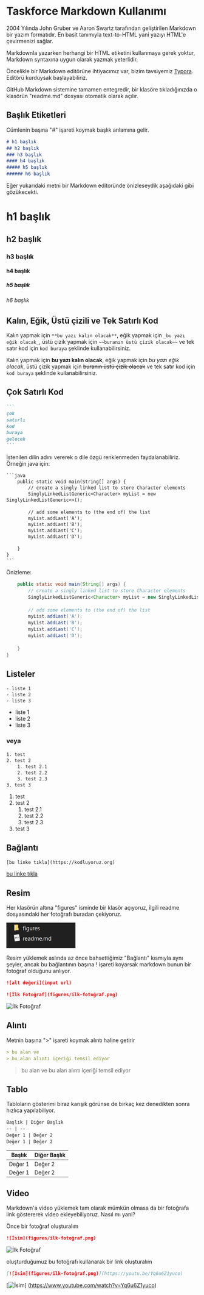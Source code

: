 # Taskforce Markdown Kullanımı

2004 Yılında John Gruber ve Aaron Swartz tarafından geliştirilen Markdown bir yazım formatıdır. En basit tanımıyla text-to-HTML yani yazıyı HTML'e çevirmenizi sağlar.

Markdownla yazarken herhangi bir HTML etiketini kullanmaya gerek yoktur, Markdown syntaxına uygun olarak yazmak yeterlidir.

Öncelikle bir Markdown editörüne ihtiyacımız var, bizim tavsiyemiz [Typora](https://typora.io). Editörü kurduysak başlayabiliriz.

GitHub Markdown sistemine tamamen entegredir, bir klasöre tıkladığınızda o klasörün "readme.md" dosyası otomatik olarak açılır.



## Başlık Etiketleri

Cümlenin başına "#" işareti koymak başlık anlamına gelir. 

``````markdown
# h1 başlık
## h2 başlık
### h3 başlık
#### h4 başlık
##### h5 başlık
###### h6 başlık
``````

Eğer yukarıdaki metni bir Markdown editoründe önizleseydik aşağıdaki gibi gözükecekti.

# h1 başlık

## h2 başlık

### h3 başlık

#### h4 başlık

##### h5 başlık

###### h6 başlık





## Kalın, Eğik, Üstü çizili ve Tek Satırlı Kod

Kalın yapmak için `**bu yazı kalın olacak**`, 
eğik yapmak için `_bu yazı eğik olacak_`, 
üstü çizik yapmak için `~~buranın üstü çizik olacak~~` 
ve tek satır kod için ``kod buraya`` şeklinde kullanabilirsiniz. 

Kalın yapmak için **bu yazı kalın olacak**, 
eğik yapmak için _bu yazı eğik olacak_, 
üstü çizik yapmak için ~~buranın üstü çizik olacak~~ 
ve tek satır kod için ``kod buraya`` şeklinde kullanabilirsiniz. 



## Çok Satırlı Kod

~~~markdown
```
çok
satırlı
kod
buraya
gelecek
```
~~~

İstenilen dilin adını vererek o dile özgü renklenmeden faydalanabiliriz. Örneğin java için:

````
​```java
    public static void main(String[] args) {
        // create a singly linked list to store Character elements
        SinglyLinkedListGeneric<Character> myList = new SinglyLinkedListGeneric<>();

        // add some elements to (the end of) the list
        myList.addLast('A');
        myList.addLast('B');
        myList.addLast('C');
        myList.addLast('D');

    }
}
​```
````

Önizleme:

``````java
    public static void main(String[] args) {
        // create a singly linked list to store Character elements
        SinglyLinkedListGeneric<Character> myList = new SinglyLinkedListGeneric<>();

        // add some elements to (the end of) the list
        myList.addLast('A');
        myList.addLast('B');
        myList.addLast('C');
        myList.addLast('D');

    }
}
``````



## Listeler

```
- liste 1
- liste 2
- liste 3
```


- liste 1
- liste 2
- liste 3

### veya

```
1. test
2. test 2
    1. test 2.1
    2. test 2.2
    3. test 2.3
3. test 3
```

1. test
2. test 2
    1. test 2.1
    2. test 2.2
    3. test 2.3
3. test 3

## Bağlantı

```
[bu linke tıkla](https://kodluyoruz.org)
```

[bu linke tıkla](https://kodluyoruz.org)



## Resim

Her klasörün altına "figures" isminde bir klasör açıyoruz, ilgili readme dosyasındaki her fotoğrafı buradan çekiyoruz.

 ![image-20201120171836561](figures/ikinci.png)

Resim yüklemek aslında az önce bahsettiğimiz "Bağlantı" kısmıyla aynı şeyler, ancak bu bağlantının başına ! işareti koyarsak markdown bunun bir fotoğraf olduğunu anlıyor.

````markdown
![alt değeri](input url)
````


````markdown
![İlk Fotoğraf](figures/ilk-fotoğraf.png)
````

![İlk Fotoğraf](figures/ilk-fotoğraf.png)




## Alıntı

Metnin başına ">" işareti koymak alıntı haline getirir

```markdown
> bu alan ve
> bu alan alıntı içeriği temsil ediyor
```

> bu alan ve
> bu alan alıntı içeriği temsil ediyor

## Tablo

Tabloların gösterimi biraz karışık görünse de birkaç kez denedikten sonra hızlıca yapılabiliyor.

```markdown
Başlık | Diğer Başlık
-- | --
Değer 1 | Değer 2
Değer 1 | Değer 2
```


Başlık | Diğer Başlık
-- | --
Değer 1 | Değer 2
Değer 1 | Değer 2



## Video

Markdown'a video yüklemek tam olarak mümkün olmasa da bir fotoğrafa link göstererek video ekleyebiliyoruz. Nasıl mı yani?

Önce bir fotoğraf oluşturalım 

```markdown
![İsim](figures/ilk-fotoğraf.png)
```

![İlk Fotoğraf](figures/ilk-fotoğraf.png)

oluşturduğumuz bu fotoğrafı kullanarak bir link oluşturalım

```markdown
[![İsim](figures/ilk-fotoğraf.png)](https://youtu.be/Yq6u6Z1yuco)
```



[![İsim](figures/ilk-fotoğraf.png)] (https://www.youtube.com/watch?v=Yq6u6Z1yuco)








